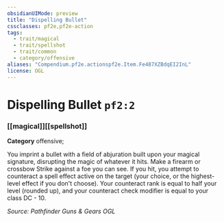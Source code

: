 ```yaml
---
obsidianUIMode: preview
title: "Dispelling Bullet"
cssclasses: pf2e,pf2e-action
tags:
  - trait/magical
  - trait/spellshot
  - trait/common
  - category/offensive
aliases: "Compendium.pf2e.actionspf2e.Item.Fe487XZBdqEI2InL"
license: OGL
---
```

# Dispelling Bullet `pf2:2`

### [[magical]][[spellshot]]

**Category** offensive; 




You imprint a bullet with a field of abjuration built upon your magical signature, disrupting the magic of whatever it hits. Make a firearm or crossbow Strike against a foe you can see. If you hit, you attempt to counteract a spell effect active on the target (your choice, or the highest-level effect if you don't choose). Your counteract rank is equal to half your level (rounded up), and your counteract check modifier is equal to your class DC - 10.

*Source: Pathfinder Guns & Gears*
*OGL*